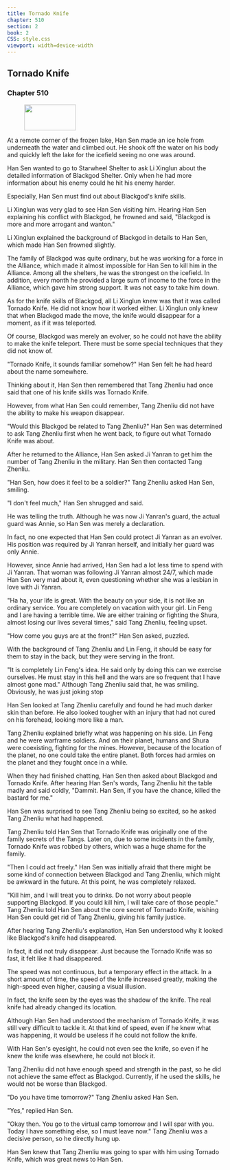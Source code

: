 ```yaml
---
title: Tornado Knife
chapter: 510
section: 2
book: 2
CSS: style.css
viewport: width=device-width
---
```


## Tornado Knife

### Chapter 510

<figure>
	<img src="../Images/gem.gif" alt="" id="gem" width="120" height="60" />
</figure>

At a remote corner of the frozen lake, Han Sen made an ice hole from underneath the water and climbed out. He shook off the water on his body and quickly left the lake for the icefield seeing no one was around.

Han Sen wanted to go to Starwheel Shelter to ask Li Xinglun about the detailed information of Blackgod Shelter. Only when he had more information about his enemy could he hit his enemy harder.

Especially, Han Sen must find out about Blackgod's knife skills.

Li Xinglun was very glad to see Han Sen visiting him. Hearing Han Sen explaining his conflict with Blackgod, he frowned and said, "Blackgod is more and more arrogant and wanton."

Li Xinglun explained the background of Blackgod in details to Han Sen, which made Han Sen frowned slightly.

The family of Blackgod was quite ordinary, but he was working for a force in the Alliance, which made it almost impossible for Han Sen to kill him in the Alliance. Among all the shelters, he was the strongest on the icefield. In addition, every month he provided a large sum of income to the force in the Alliance, which gave him strong support. It was not easy to take him down.

As for the knife skills of Blackgod, all Li Xinglun knew was that it was called Tornado Knife. He did not know how it worked either. Li Xinglun only knew that when Blackgod made the move, the knife would disappear for a moment, as if it was teleported.

Of course, Blackgod was merely an evolver, so he could not have the ability to make the knife teleport. There must be some special techniques that they did not know of.

"Tornado Knife, it sounds familiar somehow?" Han Sen felt he had heard about the name somewhere.

Thinking about it, Han Sen then remembered that Tang Zhenliu had once said that one of his knife skills was Tornado Knife.

However, from what Han Sen could remember, Tang Zhenliu did not have the ability to make his weapon disappear.

"Would this Blackgod be related to Tang Zhenliu?" Han Sen was determined to ask Tang Zhenliu first when he went back, to figure out what Tornado Knife was about.

After he returned to the Alliance, Han Sen asked Ji Yanran to get him the number of Tang Zhenliu in the military. Han Sen then contacted Tang Zhenliu.

"Han Sen, how does it feel to be a soldier?" Tang Zhenliu asked Han Sen, smiling.

"I don't feel much," Han Sen shrugged and said.

He was telling the truth. Although he was now Ji Yanran's guard, the actual guard was Annie, so Han Sen was merely a declaration.

In fact, no one expected that Han Sen could protect Ji Yanran as an evolver. His position was required by Ji Yanran herself, and initially her guard was only Annie.

However, since Annie had arrived, Han Sen had a lot less time to spend with Ji Yanran. That woman was following Ji Yanran almost 24/7, which made Han Sen very mad about it, even questioning whether she was a lesbian in love with Ji Yanran.

"Ha ha, your life is great. With the beauty on your side, it is not like an ordinary service. You are completely on vacation with your girl. Lin Feng and I are having a terrible time. We are either training or fighting the Shura, almost losing our lives several times," said Tang Zhenliu, feeling upset.

"How come you guys are at the front?" Han Sen asked, puzzled.

With the background of Tang Zhenliu and Lin Feng, it should be easy for them to stay in the back, but they were serving in the front.

"It is completely Lin Feng's idea. He said only by doing this can we exercise ourselves. He must stay in this hell and the wars are so frequent that I have almost gone mad." Although Tang Zhenliu said that, he was smiling. Obviously, he was just joking stop

Han Sen looked at Tang Zhenliu carefully and found he had much darker skin than before. He also looked tougher with an injury that had not cured on his forehead, looking more like a man.

Tang Zhenliu explained briefly what was happening on his side. Lin Feng and he were warframe soldiers. And on their planet, humans and Shura were coexisting, fighting for the mines. However, because of the location of the planet, no one could take the entire planet. Both forces had armies on the planet and they fought once in a while.

When they had finished chatting, Han Sen then asked about Blackgod and Tornado Knife. After hearing Han Sen's words, Tang Zhenliu hit the table madly and said coldly, "Dammit. Han Sen, if you have the chance, killed the bastard for me."

Han Sen was surprised to see Tang Zhenliu being so excited, so he asked Tang Zhenliu what had happened.

Tang Zhenliu told Han Sen that Tornado Knife was originally one of the family secrets of the Tangs. Later on, due to some incidents in the family, Tornado Knife was robbed by others, which was a huge shame for the family.

"Then I could act freely." Han Sen was initially afraid that there might be some kind of connection between Blackgod and Tang Zhenliu, which might be awkward in the future. At this point, he was completely relaxed.

"Kill him, and I will treat you to drinks. Do not worry about people supporting Blackgod. If you could kill him, I will take care of those people." Tang Zhenliu told Han Sen about the core secret of Tornado Knife, wishing Han Sen could get rid of Tang Zhenliu, giving his family justice.

After hearing Tang Zhenliu's explanation, Han Sen understood why it looked like Blackgod's knife had disappeared.

In fact, it did not truly disappear. Just because the Tornado Knife was so fast, it felt like it had disappeared.

The speed was not continuous, but a temporary effect in the attack. In a short amount of time, the speed of the knife increased greatly, making the high-speed even higher, causing a visual illusion.

In fact, the knife seen by the eyes was the shadow of the knife. The real knife had already changed its location.

Although Han Sen had understood the mechanism of Tornado Knife, it was still very difficult to tackle it. At that kind of speed, even if he knew what was happening, it would be useless if he could not follow the knife.

With Han Sen's eyesight, he could not even see the knife, so even if he knew the knife was elsewhere, he could not block it.

Tang Zhenliu did not have enough speed and strength in the past, so he did not achieve the same effect as Blackgod. Currently, if he used the skills, he would not be worse than Blackgod.

"Do you have time tomorrow?" Tang Zhenliu asked Han Sen.

"Yes," replied Han Sen.

"Okay then. You go to the virtual camp tomorrow and I will spar with you. Today I have something else, so I must leave now." Tang Zhenliu was a decisive person, so he directly hung up.

Han Sen knew that Tang Zhenliu was going to spar with him using Tornado Knife, which was great news to Han Sen.